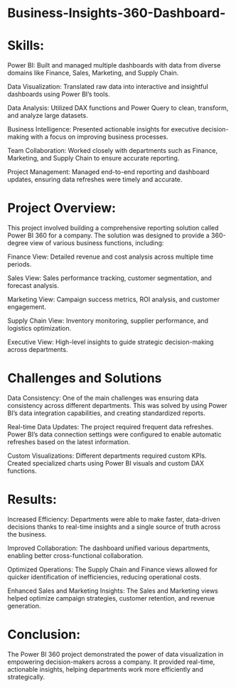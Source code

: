 # Business-Insights-360-Dashboard-


# Skills:

Power BI: Built and managed multiple dashboards with data from diverse domains like Finance, Sales, Marketing, and Supply Chain.

Data Visualization: Translated raw data into interactive and insightful dashboards using Power BI’s tools.

Data Analysis: Utilized DAX functions and Power Query to clean, transform, and analyze large datasets.

Business Intelligence: Presented actionable insights for executive decision-making with a focus on improving business processes.

Team Collaboration: Worked closely with departments such as Finance, Marketing, and Supply Chain to ensure accurate reporting.

Project Management: Managed end-to-end reporting and dashboard updates, ensuring data refreshes were timely and accurate.

# Project Overview:

This project involved building a comprehensive reporting solution called Power BI 360 for a company. The solution was designed to provide a 360-degree view of various business functions, including:

Finance View: Detailed revenue and cost analysis across multiple time periods.

Sales View: Sales performance tracking, customer segmentation, and forecast analysis.

Marketing View: Campaign success metrics, ROI analysis, and customer engagement.

Supply Chain View: Inventory monitoring, supplier performance, and logistics optimization.

Executive View: High-level insights to guide strategic decision-making across departments.

# Challenges and Solutions

Data Consistency: One of the main challenges was ensuring data consistency across different departments. This was solved by using Power BI’s data integration capabilities, and creating standardized reports.

Real-time Data Updates: The project required frequent data refreshes. Power BI’s data connection settings were configured to enable automatic refreshes based on the latest information.

Custom Visualizations: Different departments required custom KPIs. Created specialized charts using Power BI visuals and custom DAX functions.

# Results:

Increased Efficiency: Departments were able to make faster, data-driven decisions thanks to real-time insights and a single source of truth across the business.

Improved Collaboration: The dashboard unified various departments, enabling better cross-functional collaboration.

Optimized Operations: The Supply Chain and Finance views allowed for quicker identification of inefficiencies, reducing operational costs.

Enhanced Sales and Marketing Insights: The Sales and Marketing views helped optimize campaign strategies, customer retention, and revenue generation.

# Conclusion:
The Power BI 360 project demonstrated the power of data visualization in empowering decision-makers across a company. It provided real-time, actionable insights, helping departments work more efficiently and strategically.
